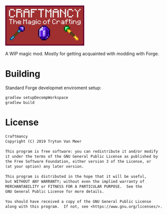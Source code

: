 ![Logo](src/main/resources/assets/craftmancy/logo.png)

A WIP magic mod. Mostly for getting acquainted with modding with Forge.

# Building

Standard Forge developmet enviroment setup:

```
gradlew setupDecompWorkspace
gradlew build
```

# License

```
Craftmancy
Copyright (C) 2019 Tryton Van Meer

This program is free software: you can redistribute it and/or modify
it under the terms of the GNU General Public License as published by
the Free Software Foundation, either version 3 of the License, or
(at your option) any later version.

This program is distributed in the hope that it will be useful,
but WITHOUT ANY WARRANTY; without even the implied warranty of
MERCHANTABILITY or FITNESS FOR A PARTICULAR PURPOSE.  See the
GNU General Public License for more details.

You should have received a copy of the GNU General Public License
along with this program.  If not, see <https://www.gnu.org/licenses/>.
```